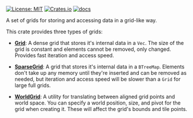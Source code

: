[![License: MIT](https://img.shields.io/badge/License-MIT-yellow.svg)](https://opensource.org/licenses/MIT)
[![Crates.io](https://img.shields.io/crates/v/sark_grids_rs)](https://crates.io/crates/sark_grids_rs/)
[![docs](https://docs.rs/sark_grids_rs/badge.svg)](https://docs.rs/sark_grids_rs/)

A set of grids for storing and accessing data in a grid-like way.

This crate provides three types of grids:

- **[Grid](src/grid.rs)**: A dense grid that stores it's internal data in a `Vec`. The size of the grid is constant
and elements cannot be removed, only changed. Provides fast iteration and access speed.

- **[SparseGrid](src/sparse_grid.rs)**: A grid that stores it's internal data in a `BTreeMap`. Elements don't take up any memory until
they're inserted and can be removed as needed, but iteration and access speed will be slower than a `Grid` for large full grids.

- **[WorldGrid](src/world_grid.rs)**: A utility for translating between aligned grid points and world space. You can specify a world position, size, and pivot for the grid when creating it. These will affect the grid's bounds and tile points.